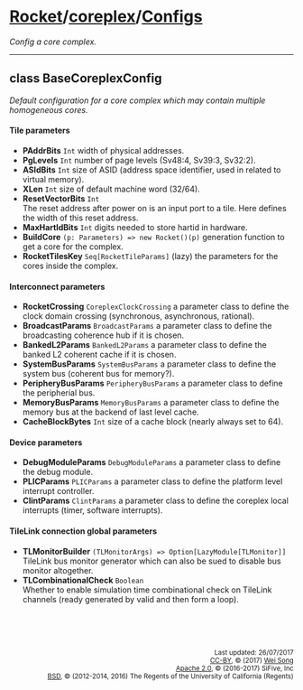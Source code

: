 [Rocket](../Readme.md)/[coreplex](../coreplex.md)/[Configs](https://github.com/freechipsproject/rocket-chip/blob/master/src/main/scala/coreplex/Configs.scala)
========================
*Config a core complex.*

**********************

## class BaseCoreplexConfig
*Default configuration for a core complex which may contain multiple homogeneous cores.*

#### Tile parameters
+ **PAddrBits** `Int` width of physical addresses.
+ **PgLevels** `Int` number of page levels (Sv48:4, Sv39:3, Sv32:2).
+ **ASIdBits** `Int` size of ASID (address space identifier, used in related to virtual memory).
+ **XLen** `Int` size of default machine word (32/64).
+ **ResetVectorBits** `Int`<br>
  The reset address after power on is an input port to a tile.
  Here defines the width of this reset address.
+ **MaxHartIdBits** `Int` digits needed to store hartid in hardware.
+ **BuildCore** `(p: Parameters) => new Rocket()(p)` generation function to get a core for the complex.
+ **RocketTilesKey** `Seq[RocketTileParams]` (lazy) the parameters for the cores inside the complex.

#### Interconnect parameters
+ **RocketCrossing** `CoreplexClockCrossing` a parameter class to define the clock domain crossing (synchronous, asynchronous, rational).
+ **BroadcastParams** `BroadcastParams` a parameter class to define the broadcasting coherence hub if it is chosen.
+ **BankedL2Params** `BankedL2Params` a parameter class to define the banked L2 coherent cache if it is chosen.
+ **SystemBusParams** `SystemBusParams` a parameter class to define the system bus (coherent bus for memory?).
+ **PeripheryBusParams** `PeripheryBusParams` a parameter class to define the peripherial bus.
+ **MemoryBusParams** `MemoryBusParams` a parameter class to define the memory bus at the backend of last level cache.
+ **CacheBlockBytes** `Int` size of a cache block (nearly always set to 64).

#### Device parameters
+ **DebugModuleParams** `DebugModuleParams` a parameter class to define the debug module.
+ **PLICParams** `PLICParams` a parameter class to define the platform level interrupt controller.
+ **ClintParams** `ClintParams` a parameter class to define the coreplex local interrupts (timer, software interrupts).

#### TileLink connection global parameters
+ **TLMonitorBuilder** `(TLMonitorArgs) => Option[LazyModule[TLMonitor]]`<br>
  TileLink bus monitor generator which can also be sued to disable bus monitor altogether.
+ **TLCombinationalCheck** `Boolean`<br>
  Whether to enable simulation time combinational check on TileLink channels (ready generated by valid and then form a loop).


<br><br><br><p align="right">
<sub>
Last updated: 26/07/2017<br>
[CC-BY](https://creativecommons.org/licenses/by/3.0/), &copy; (2017) [Wei Song](mailto:wsong83@gmail.com)<br>
[Apache 2.0](https://github.com/freechipsproject/rocket-chip/blob/master/LICENSE.SiFive), &copy; (2016-2017) SiFive, Inc<br>
[BSD](https://github.com/freechipsproject/rocket-chip/blob/master/LICENSE.Berkeley), &copy; (2012-2014, 2016) The Regents of the University of California (Regents)
</sub>
</p>
